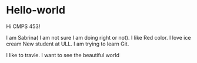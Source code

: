 # Hello-world

Hi CMPS 453!

I am Sabrina( I am not sure I am doing right or not).
I like Red color.
I love ice cream
New student at ULL. 
I am trying to learn Git.

I like to travle.
I want to see the beautiful world
